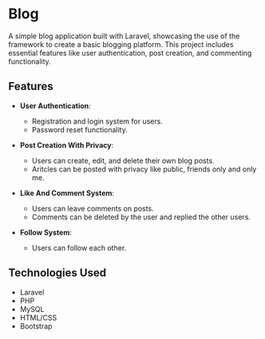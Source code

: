 # Blog
A simple blog application built with Laravel, showcasing the use of the framework to create a basic blogging platform. This project includes essential features like user authentication, post creation, and commenting functionality.

## Features
- **User Authentication**: 
  - Registration and login system for users.
  - Password reset functionality.

- **Post Creation With Privacy**: 
  - Users can create, edit, and delete their own blog posts.
  - Aritcles can be posted with privacy like public, friends only and only me.

- **Like And Comment System**: 
  - Users can leave comments on posts.
  - Comments can be deleted by the user and replied the other users.

- **Follow System**:
  - Users can follow each other.

## Technologies Used
- Laravel
- PHP
- MySQL
- HTML/CSS
- Bootstrap
